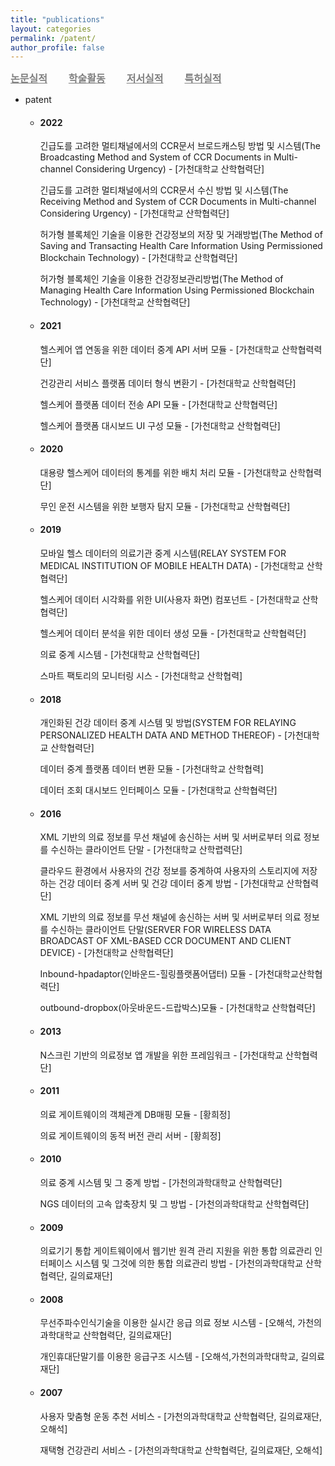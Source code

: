```yaml
---
title: "publications"
layout: categories
permalink: /patent/
author_profile: false
---
```


<style>
    .styled-links a {
        font-family: "Arial", sans-serif;
        font-weight: bold;
        font-size: 16px;
        color: gray;
        text-decoration: none;
        margin-right: 30px;
        text-decoration: underline;
    }

    .styled-links a:hover {
        color: lightgray;
        
    }
</style>

<div class="styled-links">
    <a href="/publications">논문실적</a>
    <a href="/academic">학술활동</a>
    <a href="/book">저서실적</a>
    <a href="/patent">특허실적</a>
</div>

- patent
    - <h4>2022</h4>
        
        긴급도를 고려한 멀티채널에서의 CCR문서 브로드캐스팅 방법 및 시스템(The Broadcasting Method and System of CCR Documents in Multi-channel Considering Urgency) - [가천대학교 산학협력단]
        
        긴급도를 고려한 멀티채널에서의 CCR문서 수신 방법 및 시스템(The Receiving Method and System of CCR Documents in Multi-channel Considering Urgency) - [가천대학교 산학협력단]
        
        허가형 블록체인 기술을 이용한 건강정보의 저장 및 거래방법(The Method of Saving and Transacting Health Care Information Using Permissioned Blockchain Technology) - [가천대학교 산학협력단]
        
        허가형 블록체인 기술을 이용한 건강정보관리방법(The Method of Managing Health Care Information Using Permissioned Blockchain Technology) - [가천대학교 산학협력단]
        
    - <h4>2021</h4>
        
        헬스케어 앱 연동을 위한 데이터 중계 API 서버 모듈 - [가천대학교 산학협력력단]
        
        건강관리 서비스 플랫폼 데이터 형식 변환기 - [가천대학교 산학협력단]
        
        헬스케어 플랫폼 데이터 전송 API 모듈 - [가천대학교 산학협력단]
        
        헬스케어 플랫폼 대시보드 UI 구성 모듈 - [가천대학교 산학협력단]
        
    - <h4>2020</h4>
        
        대용량 헬스케어 데이터의 통계를 위한 배치 처리 모듈 - [가천대학교 산학협력단]
        
        무인 운전 시스템을 위한 보행자 탐지 모듈 - [가천대학교 산학협력단]
        
    - <h4>2019</h4>
        
        모바일 헬스 데이터의 의료기관 중계 시스템(RELAY SYSTEM FOR MEDICAL INSTITUTION OF MOBILE HEALTH DATA) - [가천대학교 산학협력단]
      
        헬스케어 데이터 시각화를 위한 UI(사용자 화면) 컴포넌트 - [가천대학교 산학협력단]
        
        헬스케어 데이터 분석을 위한 데이터 생성 모듈 - [가천대학교 산학협력단]
        
        의료 중계 시스템 - [가천대학교 산학협력단]
        
        스마트 팩토리의 모니터링 시스 - [가천대학교 산학협력]
        
    - <h4>2018</h4>
        
        개인화된 건강 데이터 중계 시스템 및 방법(SYSTEM FOR RELAYING PERSONALIZED HEALTH DATA AND METHOD THEREOF) - [가천대학교 산학협력단]
        
        데이터 중계 플랫폼 데이터 변환 모듈 - [가천대학교 산학협력]
        
        데이터 조회 대시보드 인터페이스 모듈 - [가천대학교 산학협력단]
        
    - <h4>2016</h4>
        
        XML 기반의 의료 정보를 무선 채널에 송신하는 서버 및 서버로부터 의료 정보를 수신하는 클라이언트 단말 - [가천대학교 산학렵력단]
        
        클라우드 환경에서 사용자의 건강 정보를 중계하여 사용자의 스토리지에 저장하는 건강 데이터 중계 서버 및 건강 데이터 중계 방법 - [가천대학교 산학협력단]
        
        XML 기반의 의료 정보를 무선 채널에 송신하는 서버 및 서버로부터 의료 정보를 수신하는 클라이언트 단말(SERVER FOR WIRELESS DATA BROADCAST OF XML-BASED CCR DOCUMENT AND CLIENT DEVICE) - [가천대학교 산학협력단]
        
        Inbound-hpadaptor(인바운드-힐링플랫폼어댑터) 모듈 - [가천대학교산학협력단]
        
        outbound-dropbox(아웃바운드-드랍박스)모듈 - [가천대학교 산학협력단]
        
    - <h4>2013</h4>
        
        N스크린 기반의 의료정보 앱 개발을 위한 프레임워크 - [가천대학교 산학협력단]
        
    - <h4>2011</h4>
        
        의료 게이트웨이의 객체관계 DB매핑 모듈 - [황희정]
            
        의료 게이트웨이의 동적 버전 관리 서버 - [황희정]
        
    - <h4>2010</h4>
        
        의료 중계 시스템 및 그 중계 방법 - [가천의과학대학교 산학협력단]
            
        NGS 데이터의 고속 압축장치 및 그 방법 - [가천의과학대학교 산학협력단]
        
    - <h4>2009</h4>
        
        의료기기 통합 게이트웨이에서 웹기반 원격 관리 지원을 위한 통합 의료관리 인터페이스 시스템 및 그것에 의한 통합 의료관리 방법 - [가천의과학대학교 산학협력단, 길의료재단]
        
    - <h4>2008</h4>
        
        무선주파수인식기술을 이용한 실시간 응급 의료 정보 시스템 - [오해석, 가천의과학대학교 산학협력단, 길의료재단]
            
        개인휴대단말기를 이용한 응급구조 시스템 - [오해석,가천의과학대학교, 길의료재단]
        
    - <h4>2007</h4>
        
        사용자 맞춤형 운동 추천 서비스 - [가천의과학대학교 산학협력단, 길의료재단, 오해석]
        
        재택형 건강관리 서비스 - [가천의과학대학교 산학협력단, 길의료재단, 오해석]
